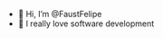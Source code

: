 - 👋 Hi, I’m @FaustFelipe
- 👀 I really love software development
<!-- - 🌱 I’m currently learning Flutter and native iOS Development-->
<!-- - 💞️ I’m looking to collaborate on Android Development -->
<!-- - 📫 How to reach me: felipe.alexandre.012@gmail.com -->

<!---
FaustFelipe/FaustFelipe is a ✨ special ✨ repository because its `README.md` (this file) appears on your GitHub profile.
You can click the Preview link to take a look at your changes.
--->
